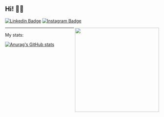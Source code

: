 ## Hi! 🐱‍💻

[![Linkedin Badge](https://img.shields.io/badge/-Jakub%20Klatt-0072b1?style=flat&logo=Linkedin&logoColor=white)](https://www.linkedin.com/in/jakubklatt/ "Connect on LinkedIn")
[![Instagram Badge](https://img.shields.io/badge/-Instagram-C13584?style=flat&logo=Instagram&logoColor=white)](https://www.instagram.com/kubaklatt/ "Follow on Instagram")

<a href="https://samujjwaal.me/"><img src="https://github.com/samujjwaal/samujjwaal/raw/master/etc/hand_v.png" align="right" height="275" /></a>



---

My stats:</summary>

[![Anurag's GitHub stats](https://github-readme-stats.vercel.app/api?username=kubaklatt&theme=dark&show_icons=true)](https://github.com/anuraghazra/github-readme-stats)
